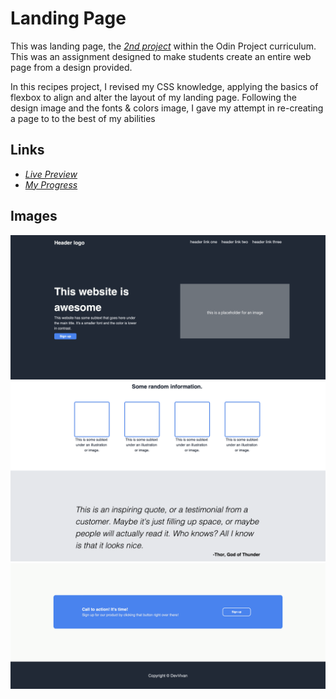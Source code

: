 # Landing Page

This was landing page, the [*2nd project*](https://www.theodinproject.com/lessons/foundations-landing-page) within the Odin Project curriculum. This was an assignment designed to make students create an entire web page from a design provided.

In this recipes project, I revised my CSS knowledge, applying the basics of flexbox to align and alter the layout of my landing page. Following the design image and the fonts & colors image, I gave my attempt in re-creating a page to to the best of my abilities

## Links

- [*Live Preview*](https://devvivan.github.io/odin-landing-page/)
- [*My Progress*](https://github.com/DevVivan/odin-project)

## Images

![Main Page 1](screenshots/screenshot-1.png)
![Main Page 2](screenshots/screenshot-2.png)
![Main Page 3](screenshots/screenshot-3.png)
